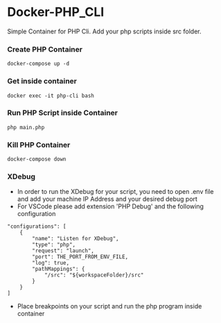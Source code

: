 # Docker-PHP_CLI
Simple Container for PHP Cli.
Add your php scripts inside src folder.

### Create PHP Container
```
docker-compose up -d
```

### Get inside container
```
docker exec -it php-cli bash
```

### Run PHP Script inside Container
```
php main.php
```

### Kill PHP Container
```
docker-compose down
```

### XDebug
- In order to run the XDebug for your script, you need to open .env file and add your machine IP Address and your desired debug port
- For VSCode please add extension 'PHP Debug' and the following configuration
```
"configurations": [
    {
        "name": "Listen for XDebug",
        "type": "php",
        "request": "launch",
        "port": THE_PORT_FROM_ENV_FILE,
        "log": true,
        "pathMappings": {
            "/src": "${workspaceFolder}/src"
        }
    }
]
```
- Place breakpoints on your script and run the php program inside container